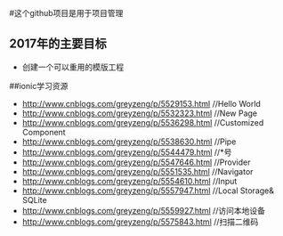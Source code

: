 #这个github项目是用于项目管理
## 2017年的主要目标
 - 创建一个可以重用的模版工程

##ionic学习资源
- http://www.cnblogs.com/greyzeng/p/5529153.html //Hello World
- http://www.cnblogs.com/greyzeng/p/5532323.html //New Page
- http://www.cnblogs.com/greyzeng/p/5536298.html //Customized Component
- http://www.cnblogs.com/greyzeng/p/5538630.html //Pipe
- http://www.cnblogs.com/greyzeng/p/5544479.html //*号
- http://www.cnblogs.com/greyzeng/p/5547646.html //Provider
- http://www.cnblogs.com/greyzeng/p/5551535.html //Navigator
- http://www.cnblogs.com/greyzeng/p/5554610.html //Input
- http://www.cnblogs.com/greyzeng/p/5557947.html //Local Storage& SQLite
- http://www.cnblogs.com/greyzeng/p/5559927.html //访问本地设备
- http://www.cnblogs.com/greyzeng/p/5575843.html //扫描二维码
